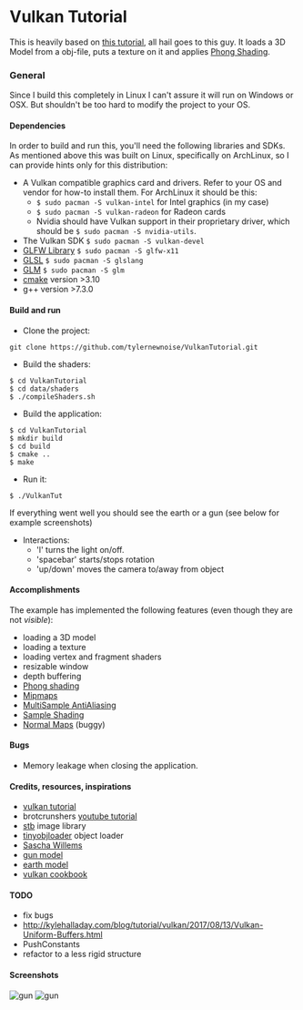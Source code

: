 # Vulkan Tutorial

This is heavily based on [this tutorial](https://vulkan-tutorial.com), all hail goes to this guy. It loads a 3D Model from a obj-file, puts a texture on it and applies [Phong Shading](https://en.wikipedia.org/wiki/Shading#Phong_shading).

### General

Since I build this completely in Linux I can't assure it will run on Windows or OSX. But shouldn't be too hard to modify the project to your OS.

#### Dependencies
In order to build and run this, you'll need the following libraries and SDKs. As mentioned above this was built on Linux, specifically on ArchLinux, so I can provide hints only for this distribution:
* A Vulkan compatible graphics card and drivers. Refer to your OS and vendor for how-to install them. For ArchLinux it should be this:
  * ```$ sudo pacman -S vulkan-intel``` for Intel graphics (in my case)
  * ```$ sudo pacman -S vulkan-radeon``` for Radeon cards
  * Nvidia should have Vulkan support in their proprietary driver, which should be ```$ sudo pacman -S nvidia-utils```.
* The Vulkan SDK ```$ sudo pacman -S vulkan-devel```
* [GLFW Library](https://www.glfw.org/) ```$ sudo pacman -S glfw-x11```
* [GLSL](https://github.com/KhronosGroup/glslang) ```$ sudo pacman -S glslang```
* [GLM](https://glm.g-truc.net/0.9.9/index.html ) ```$ sudo pacman -S glm```
* [cmake](cmake.org) version >3.10
* g++ version >7.3.0
 
#### Build and run
* Clone the project:

```git clone https://github.com/tylernewnoise/VulkanTutorial.git```
* Build the shaders:
```
$ cd VulkanTutorial
$ cd data/shaders
$ ./compileShaders.sh
```
* Build the application:
 ```
 $ cd VulkanTutorial
 $ mkdir build
 $ cd build
 $ cmake ..
 $ make
```

* Run it:

```$ ./VulkanTut```

If everything went well you should see the earth or a gun (see below for example screenshots)

* Interactions:
    * 'l' turns the light on/off.
    * 'spacebar' starts/stops rotation
    * 'up/down' moves the camera to/away from object

#### Accomplishments

The example has implemented the following features (even though they are not _visible_):
* loading a 3D model
* loading a texture
* loading vertex and fragment shaders
* resizable window
* depth buffering
* [Phong shading](https://en.wikipedia.org/wiki/Phong_shading)
* [Mipmaps](https://en.wikipedia.org/wiki/Mipmap)
* [MultiSample AntiAliasing](https://en.wikipedia.org/wiki/Multisample_anti-aliasing)
* [Sample Shading](https://www.khronos.org/registry/vulkan/specs/1.0/html/vkspec.html#primsrast-sampleshading)
* [Normal Maps](https://en.wikipedia.org/wiki/Normal_mapping) (buggy)

#### Bugs
* Memory leakage when closing the application.

#### Credits, resources, inspirations

* [vulkan tutorial](https://vulkan-tutorial.com)
* brotcrunshers [youtube tutorial](https://www.youtube.com/watch?v=mzVFHEmnRLg&index=1&list=PL58qjcU5nk8uH9mmlASm4SFy1yuPzDAH0)
* [stb](https://github.com/nothings/stb) image library
* [tinyobjloader](https://github.com/syoyo/tinyobjloader) object loader
* [Sascha Willems](https://github.com/SaschaWillems/Vulkan)
* [gun model](https://free3d.com/3d-model/45-acp-smith-and-wesson-13999.html)
* [earth model](https://free3d.com/3d-model/planet-earth-99065.html)
* [vulkan cookbook](https://github.com/PacktPublishing/Vulkan-Cookbook)

#### TODO
* fix bugs
* http://kylehalladay.com/blog/tutorial/vulkan/2017/08/13/Vulkan-Uniform-Buffers.html
* PushConstants
* refactor to a less rigid structure

#### Screenshots
![gun](earth.png)
![gun](gun.png)
